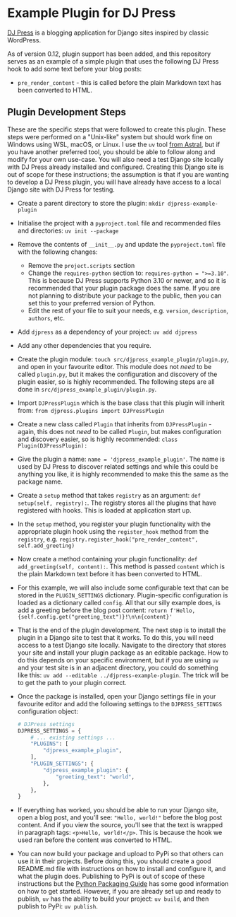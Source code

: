 # Example Plugin for DJ Press

[DJ Press](https://pypi.org/project/djpress/) is a blogging application for Django sites inspired by classic WordPress.

As of version 0.12, plugin support has been added, and this repository serves as an example of a simple plugin that
uses the following DJ Press hook to add some text before your blog posts:

- `pre_render_content` - this is called before the plain Markdown text has been converted to HTML.

## Plugin Development Steps

These are the specific steps that were followed to create this plugin. These steps were performed on a "Unix-like"
system but should work fine on Windows using WSL, macOS, or Linux. I use the `uv` tool
[from Astral](https://docs.astral.sh/uv/), but if you have another preferred tool, you should be able to follow along
and modify for your own use-case. You will also need a test Django site locally with DJ Press already installed and
configured. Creating this Django site is out of scope for these instructions; the assumption is that if you are
wanting to develop a DJ Press plugin, you will have already have access to a local Django site with DJ Press for
testing.

- Create a parent directory to store the plugin: `mkdir djpress-example-plugin`
- Initialise the project with a `pyproject.toml` file and recommended files and directories: `uv init --package`
- Remove the contents of `__init__.py` and update the `pyproject.toml` file with the following changes:
  - Remove the `project.scripts` section
  - Change the `requires-python` section to: `requires-python = ">=3.10"`. This is because DJ Press supports Python
    3.10 or newer, and so it is recommended that your plugin package does the same. If you are not planning to
    distribute your package to the public, then you can set this to your preferred version of Python.
  - Edit the rest of your file to suit your needs, e.g. `version`, `description`, `authors`, etc.
- Add `djpress` as a dependency of your project: `uv add djpress`
- Add any other dependencies that you require.
- Create the plugin module: `touch src/djpress_example_plugin/plugin.py`, and open in your favourite editor. This
  module does not *need* to be called `plugin.py`, but it makes the configuration and discovery of the plugin easier,
  so is highly recommended. The following steps are all done in `src/djpress_example_plugin/plugin.py`.
- Import `DJPressPlugin` which is the base class that this plugin will inherit from:
  `from djpress.plugins import DJPressPlugin`
- Create a new class called `Plugin` that inherits from `DJPressPlugin` - again, this does not *need* to be called
  `Plugin`, but makes configuration and discovery easier, so is highly recommended: `class Plugin(DJPressPlugin):`
- Give the plugin a name: `name = 'djpress_example_plugin'`. The name is used by DJ Press to discover related settings
  and while this could be anything you like, it is highly recommended to make this the same as the package name.
- Create a `setup` method that takes `registry` as an argument: `def setup(self, registry):`. The registry stores all
  the plugins that have registered with hooks. This is loaded at application start up.
- In the `setup` method, you register your plugin functionality with the appropriate plugin hook using the
  `register_hook` method from the `registry`, e.g. `registry.register_hook("pre_render_content", self.add_greeting)`
- Now create a method containing your plugin functionality: `def add_greeting(self, content):`. This method is passed
  `content` which is the plain Markdown text before it has been converted to HTML.
- For this example, we will also include some configurable text that can be stored in the `PLUGIN_SETTINGS` dictionary.
  Plugin-specific configuration is loaded as a dictionary called `config`. All that our silly example does, is add a
  greeting before the blog post content: `return f'Hello, {self.config.get("greeting_text")}!\n\n{content}'`
- That is the end of the plugin development. The next step is to install the plugin in a Django site to test that it
  works. To do this, you will need access to a test Django site locally. Navigate to the directory that stores your
  site and install your plugin package as an editable package. How to do this depends on your specific environment, but
  if you are using `uv` and your test site is in an adjacent directory, you could do something like this:
  `uv add --editable ../djpress-example-plugin`. The trick will be to get the path to your plugin correct.
- Once the package is installed, open your Django settings file in your favourite editor and add the following settings
  to the `DJPRESS_SETTINGS` configuration object:

    ```python
    # DJPress settings
    DJPRESS_SETTINGS = {
        # ... existing settings ...
        "PLUGINS": [
            "djpress_example_plugin",
        ],
        "PLUGIN_SETTINGS": {
            "djpress_example_plugin": {
                "greeting_text": "world",
            },
        },
    }
    ```

- If everything has worked, you should be able to run your Django site, open a blog post, and you'll see:
  `"Hello, world!"` before the blog post content. And if you view the source, you'll see that the text is wrapped in
  paragraph tags: `<p>Hello, world!</p>`. This is because the hook we used ran before the content was converted to
  HTML.
- You can now build your package and upload to PyPi so that others can use it in their projects. Before doing this, you
  should create a good README.md file with instructions on how to install and configure it, and what the plugin does.
  Publishing to PyPi is out of scope of these instructions but the
  [Python Packaging Guide](https://packaging.python.org/en/latest/) has some good information on how to get started.
  However, if you are already set up and ready to publish, `uv` has the ability to build your project: `uv build`, and
  then publish to PyPi: `uv publish`.
